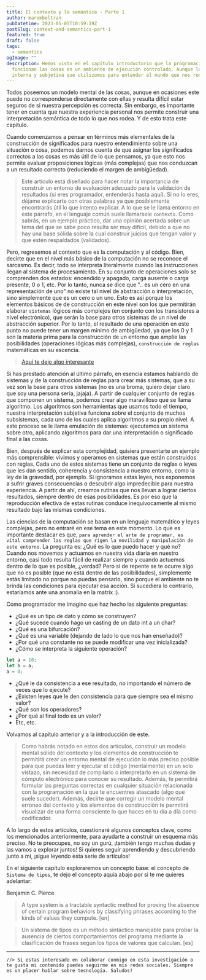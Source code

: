 ```yaml
---
title: El contexto y la semántica - Parte 1
author: marombeltran
pubDatetime: 2023-05-05T10:59:19Z
postSlug: context-and-semantics-part-1
featured: true
draft: false
tags:
  - semantics
ogImage: ""
description: Hemos visto en el capítulo introductorio que la programación nos ayuda a comprender a través del modelado de información cómo es que 
  funcionan las cosas en un ambiente de ejecución controlado. Aunque lo digimos en palabras como estas "un modelo mental se refiere a una representación 
  interna y subjetiva que utilizamos para entender el mundo que nos rodea", entendiendo por modelo mental como ambiente de ejecución...
---
```

Todos poseemos un modelo mental de las cosas, aunque en ocasiones este puede no corresponderse directamente con ellas y resulta difícil estar seguros 
de si nuestra percepción es correcta. Sin embargo, es importante tener en cuenta que nuestra experiencia personal nos permite construir una interpretación 
semántica de todo lo que nos rodea. Y de esto trata este capítulo.

Cuando comenzamos a pensar en términos más elementales de la construcción de significados para nuestro entendimiento sobre una situación o cosa, podemos darnos 
cuenta de que asignar los significados correctos a las cosas es más útil de lo que pensamos, ya que esto nos permite evaluar proposiciones lógicas (más complejas) que nos 
conduzcan a un resultado correcto (reduciendo el margen de ambigüedad).

> Este artículo está diseñado para hacer notar la importancia de construir un entorno de evaluación adecuado para la validación de resultados (si eres programador, 
entenderás hasta aquí). Si no lo eres, déjame explicarte con otras palabras ya que posiblemente encontrarás útil lo que intento explicar. A lo que se le llama entorno en este párrafo, 
en el lenguaje común suele llamarsele `contexto`. Como sabrás, en un ejemplo práctico, dar una opinión acertada sobre un tema del que se sabe poco resulta ser muy difícil, 
debido a que no hay una base sólida sobre la cual construir juicios que tengan valor y que estén respaldados (validados).

Pero, regresemos al contexto que es la computación y al código. Bien, decirte que en el nivel más básico de la computación no se reconoce el sarcasmo. 
Es decir, todo se interpreta literalmente cuando las instrucciones llegan al 
sistema de procesamiento. En su conjunto de operaciones solo se comprenden dos estados: encendido y apagado, carga ausente o carga presente, 0 o 1, etc. 
Por lo tanto, nunca se dice que ".. es un cero en una representación de uno" no existe tal nivel de abstracción o interpretación, sino simplemente que es un cero o un uno. Esto es así porque los elementos básicos de 
de construcción en este nivel son los que permitirán elaborar `sistemas` lógicos más complejos (en conjunto con los transistores a nivel electrónico), que serán la 
base para otros sistemas de un nivel de abstracción superior. Por lo tanto, el resultado de una operación en este punto no puede tener un margen mínimo de ambigüedad, 
ya que los 0 y 1 son la materia prima para la construcción de un entorno que amplíe las posibilidades (operaciones lógicas más complejas), `construcción de reglas` 
matemáticas en su escencia.

> [Aquí te dejo algo interesante](https://youtu.be/6avJHaC3C2U)

Si has prestado atención al último párrafo, en esencia estamos hablando de sistemas y de la construcción de reglas para crear más sistemas, que a su vez son la base para otros 
sistemas (no es una broma, quiero dejar claro que soy una persona seria, jajaja). A partir de cualquier conjunto de reglas que componen un sistema, podemos 
crear algo maravilloso que se llama algoritmo. Los algoritmos son herramientas que usamos todo el tiempo, nuestra interpretación subjetiva funciona sobre 
el conjunto de muchos subsistemas, cada uno de los cuales aplica algoritmos a su propio nivel. A este proceso se le llama emulación de sistemas: ejecutamos 
un sistema sobre otro, aplicando algoritmos para dar una interpretación o significado final a las cosas.

Bien, después de explicar esta complejidad, quisiera presentarte un ejemplo más comprensible: vivimos y operamos en sistemas que están construidos con reglas. 
Cada uno de estos sistemas tiene un conjunto de reglas o leyes que les dan sentido, coherencia y consistencia a nuestro entorno, como la ley de la gravedad, 
por ejemplo. Si ignoramos estas leyes, nos exponemos a sufrir graves consecuencias o descubrir algo impredecible para nuestra experiencia. A partir de ahí, 
creamos rutinas que nos llevan a lograr ciertos resultados, siempre dentro de esas posibilidades. Es por eso que la reproducción efectiva de estas rutinas 
conduce inequívocamente al mismo resultado bajo las mismas condiciones.

Las ciencias de la computación se basan en un lenguaje matemático y leyes complejas, pero no entraré en ese tema en este momento. Lo que es importante 
destacar es que, `para aprender el arte de programar, es vital comprender las reglas que rigen la movilidad y manipulación de este entorno`. 
La pregunta es: ¿Qué es lo que puedo hacer y qué no? Cuando nos movemos y actuamos en nuestra vida diaria en nuestro entorno, casi todo resulta fácil 
de realizar siempre y cuando actuemos dentro de lo que es posible, ¿verdad? Pero si de repente se te ocurre algo que no es posible (que no está dentro de 
las posibilidades), simplemente estás limitado no porque no puedas pensarlo, sino porque el ambiente no te brinda las condiciones para ejecutar esa acción. 
Si sucediera lo contrario, estaríamos ante una anomalía en la matrix :). 

Como programador me imagino que haz hecho las siguiente preguntas:
- ¿Qué es un tipo de dato y cómo se construyen?
- ¿Qué sucede cuando hago un casting de un dato int a un char?
- ¿Qué es una bifurcación?
- ¿Qué es una variable (dejando de lado lo que nos han enseñado)?
- ¿Por qué una constante no se puede modificar una vez inicializada?
- ¿Cómo se interpreta la siguiente operación? 
```ts
let a = 10;
let b = a;
a = 0;
```
- ¿Qué le da consistencia a ese resultado, no importando el número de veces que lo ejecute?
- ¿Existen leyes que le den consistencia para que siempre sea el mismo valor?
- ¿Qué son los operadores?
- ¿Por qué al final todo es un valor?
- Etc, etc.

Volvamos al capítulo anterior y a la introducción de este.
> Como habrás notado en estos dos artículos, construir un modelo mental sólido del contexto y los elementos de construcción te 
permitirá crear un entorno mental de ejecución lo más preciso posible para que puedas leer y ejecutar el código (mentalmente) en un solo vistazo, 
sin necesidad de compilarlo o interpretarlo en un sistema de cómputo electrónico para conocer su resultado. Además, te permitirá formular las preguntas correctas 
en cualquier situación relacionada con la programación en la que te encuentres atascado (algo que suele suceder).
Además, decirte que corregir un modelo mental erroneo del contexto y los elementos de construcción te permitirá visualizar de una forma consciente lo que 
haces en tu día a día como codificador.

A lo largo de estos artículos, cuestionaré algunos conceptos clave, como los mencionados anteriormente, para ayudarte a construir un esquema más preciso. 
No te preocupes, no soy un gurú, ¡también tengo muchas dudas y las vamos a explorar 
juntos! Si quieres seguir aprendiendo y descubriendo junto a mí, ¡sigue leyendo esta serie de artículos!

En el siguiente capítulo exploraremos un concepto base: el concepto de `Sistema de tipos`, te dejo el concepto aquía abajo por si te me quieres adelantar:

Benjamin C. Pierce
> A type system is a tractable syntactic method for proving the absence of certain program behaviors by classifying phrases according to the kinds of values they compute. [en]

> Un sistema de tipos es un método sintáctico manejable para probar la ausencia de ciertos comportamientos del programa mediante la clasificación de frases según los tipos de valores que calculan. [es]

---
`//> Si estas interesado en colaborar conmigo en esta investigación o te gusta mi contenido puedes seguirme en mis redes sociales. Siempre 
es un placer hablar sobre tecnología. Saludos!`
